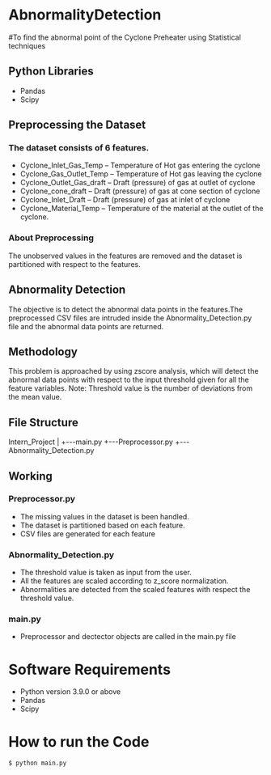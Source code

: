 # AbnormalityDetection
#To find the abnormal point of the Cyclone Preheater using Statistical techniques
## Python Libraries
- Pandas
- Scipy

## Preprocessing the Dataset
### The dataset consists of 6 features.
- Cyclone_Inlet_Gas_Temp   – Temperature of Hot gas entering the cyclone
- Cyclone_Gas_Outlet_Temp  – Temperature of Hot gas leaving the cyclone
- Cyclone_Outlet_Gas_draft – Draft (pressure) of gas at outlet of cyclone
- Cyclone_cone_draft       – Draft (pressure) of gas at cone section of cyclone
- Cyclone_Inlet_Draft      – Draft (pressure) of gas at inlet of cyclone
- Cyclone_Material_Temp    – Temperature of the material at the outlet of the cyclone.

### About Preprocessing
The unobserved values in the features are removed and the dataset is partitioned with respect to the features. 

## Abnormality Detection
The objective is to detect the abnormal data points in the features.The preprocessed CSV files are intruded inside the Abnormality_Detection.py file
and the abnormal data points are returned.
 
## Methodology
This problem is approached by using zscore analysis, which will detect the abnormal data points with respect to the input threshold given for all the feature variables.
Note: Threshold value is the number of deviations from the mean value. 

## File Structure
Intern_Project
|
+---main.py
+---Preprocessor.py
+---Abnormality_Detection.py

## Working
### Preprocessor.py
- The missing values in the dataset is been handled.
- The dataset is partitioned based on each feature.
- CSV files are generated for each feature

### Abnormality_Detection.py
- The threshold value is taken as input from the user.
- All the features are scaled according to z_score normalization.
- Abnormalities are detected from the scaled features with respect the threshold value.

### main.py
- Preprocessor and dectector objects are called in the main.py file

# Software Requirements
- Python version 3.9.0 or above
- Pandas 
- Scipy

# How to run the Code
```
$ python main.py
```


